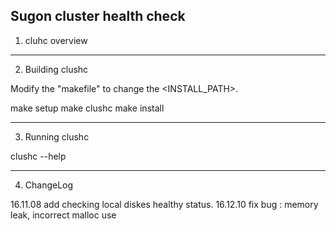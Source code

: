 
Sugon cluster health check
--------------------------------
1. cluhc overview


--------------------------------
2. Building clushc

Modify the "makefile" to change the <INSTALL_PATH>.

make setup
make clushc
make install

--------------------------------
3. Running clushc

clushc --help


--------------------------------
4. ChangeLog

16.11.08  add checking local diskes healthy status.
16.12.10  fix bug : memory leak, incorrect malloc use
